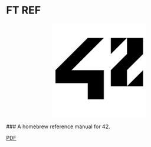# FT REF
<p align="center">
  <img width="255" height="255" src="img/logo.png">
</p>
### A homebrew reference manual for 42.

[PDF](./blob/master/pdf/PDF.md) 
